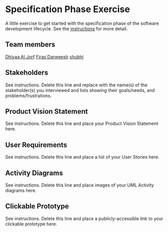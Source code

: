 # Specification Phase Exercise

A little exercise to get started with the specification phase of the software development lifecycle. See the [instructions](instructions.md) for more detail.

## Team members

[Dhiyaa Al Jorf](https://github.com/DoodyShark)
[Firas Darweesh](https://github.com/FirasBDarwish)
[shubhi]()

## Stakeholders

See instructions. Delete this line and replace with the name(s) of the stakeholder(s) you interviewed and lists showing their goals/needs, and problems/frustrations.

## Product Vision Statement

See instructions. Delete this line and place your Product Vision Statement here.

## User Requirements

See instructions. Delete this line and place a list of your User Stories here.

## Activity Diagrams

See instructions. Delete this line and place images of your UML Activity diagrams here.

## Clickable Prototype

See instructions. Delete this line and place a publicly-accessible link to your clickable prototype here.
